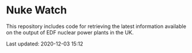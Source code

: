 # Nuke Watch

This repository includes code for retrieving the latest information available on the output of EDF nuclear power plants in the UK.

Last updated: 2020-12-03 15:12